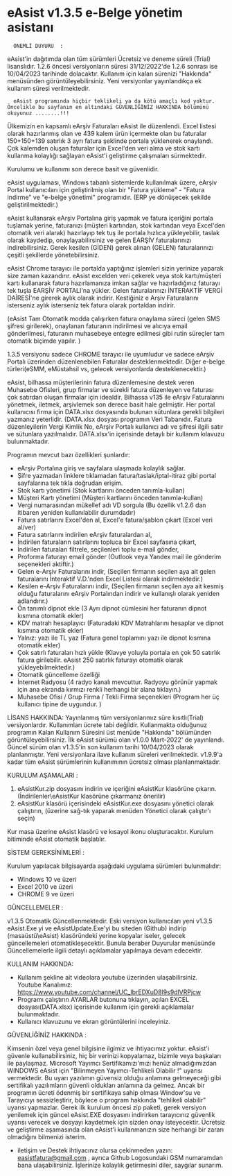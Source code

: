 #     eAsist v1.3.5    e-Belge yönetim asistanı

      ÖNEMLİ DUYURU  :
      
eAsist'in dağıtımda olan tüm sürümleri Ücretsiz ve deneme süreli (Trial) lisanslıdır. 1.2.6 öncesi versiyonların süresi 31/12/2022'de 1.2.6 sonrası ise 10/04/2023     tarihinde dolacaktır. Kullanım için kalan sürenizi "Hakkında" menüsünden görüntüleyebilirsiniz. Yeni versiyonlar yayınlandıkça ek kullanım süresi verilmektedir.
         
      eAsist programında hiçbir teklikeli ya da kötü amaçlı kod yoktur. Öncelikle bu sayfanın en altındaki GÜVENLİĞİNİZ HAKKINDA bölümünü okuyunuz ........!!!

Ülkemizin en kapsamlı eArşiv Faturaları eAsist ile düzenlendi. Excel listesi olarak hazırlanmış olan ve 439 kalem ürün içermekte olan bu faturalar 150+150+139 satırlık 3 ayrı fatura şeklinde portala yüklenerek onaylandı. Çok kalemden oluşan faturalar için Excel'den veri alma ve stok kartı kullanma kolaylığı sağlayan eAsist'i geliştirme çalışmaları sürmektedir. 

Kurulumu ve kullanımı son derece basit ve güvenlidir.

eAsist uygulaması, Windows tabanlı sistemlerde kullanılmak üzere, eArşiv Portal kullanıcıları için geliştirilmiş olan bir "Fatura yükleme" - "Fatura indirme" ve      "e-belge yönetimi" programıdır. (ERP ye dönüşecek şekilde geliştirilmektedir.)

eAsist kullanarak eArşiv Portalına giriş yapmak ve fatura içeriğini portala tuşlamak yerine, faturanızı (müşteri kartından, stok kartından veya Excel'den otomatik veri alarak) hazırlayıp tek tuş ile portala hızlıca yükleyebilir, taslak olarak kaydedip, onaylayabilirsiniz ve gelen EARŞİV faturalarınızı indirebilirsiniz. Gerek kesilen (GİDEN) gerek alınan (GELEN) faturalarınızı çeşitli şekillerde yönetebilirsiniz.

eAsist Chrome tarayıcı ile portalda yaptığınız işlemleri sizin yerinize yaparak size zaman kazandırır. eAsist excelden veri çekerek veya stok kartı/müşteri kartı kullanarak fatura hazırlamanıza imkan sağlar ve hazırladığınız faturayı tek tuşla EARŞİV PORTALI'na yükler. Gelen faturalarınızı İNTERAKTİF VERGİ DAİRESİ'ne girerek aylık olarak indirir. Kestiğiniz e Arşiv Faturalarını isterseniz aylık isterseniz tek fatura olarak portaldan indirir.

(eAsist Tam Otomatik modda çalışırken fatura onaylama süreci (gelen SMS şifresi girilerek), onaylanan faturanın indirilmesi ve alıcıya email gönderilmesi, faturanın muhasebeye entegre edilmesi gibi rutin süreçler tam otomatik biçimde yapılır. )

1.3.5 versiyonu sadece CHROME tarayıcı ile uyumludur ve sadece eArşiv Portalı üzerinden düzenlenebilen Faturalar desteklenmektedir. Diğer e-belge türleri(eSMM, eMüstahsil vs, gelecek versiyonlarda desteklenecektir.)

eAsist, bilhassa müşterilerinin fatura düzenlemesine destek veren Muhasebe Ofisleri, grup firmalar ve sürekli fatura düzenleyen ve faturası çok satırdan oluşan firmalar için idealdir. Bilhassa v135 ile eArşiv Faturalarını yönetmek, iletmek, arşivlemek son derece basit hale gelmiştir. Her portal kullanıcısı firma için DATA.xlsx dosyasında bulunan sütunlara gerekli bilgileri yazmanız yeterlidir. (DATA.xlsx dosyası programın Veri Tabanıdır. Fatura düzenleyilerin Vergi Kimlik No, eArşiv Portalı kullanıcı adı ve şifresi ilgili satır ve sütunlara yazılmalıdır. DATA.xlsx'in içerisinde detaylı bir kullanım kılavuzu bulunmaktadır.

Programın mevcut bazı özellikleri şunlardır:

- eArşiv Portalına giriş ve sayfalara ulaşmada kolaylık sağlar. 
- Şifre yazmadan linklere tıklamadan fatura/taslak/iptal-itiraz gibi portal sayfalarına tek tıkla doğrudan erişim.
- Stok kartı yönetimi (Stok kartlarını önceden tanımla-kullan)
- Müşteri Kartı yönetimi (Müşteri kartlarını önceden tanımla-kullan)
- Vergi numarasından mükellef adı VD sorgula (Bu özellik v1.2.6 dan itibaren yeniden kullanılabilir durumdadır)
- Fatura satırlarını Excel'den al, Excel'e fatura/şablon çıkart (Excel veri al/ver)
- Fatura satırlarını indirilen eArşiv faturalardan al,
- İndirilen faturaların satırlarını topluca bir Excel sayfasına çıkart,
- İndirilen faturaları filtrele, seçilenleri toplu e-mail gönder,
- Proforma faturayı email gönder (Outlook veya Yandex mail ile gönderim seçenekleri aktiftir.)
- Gelen e-Arşiv Faturalarını indir, (Seçilen firmanın seçilen aya ait gelen faturalarını İnteraktif V.D.'nden Excel Listesi olarak indirmektedir.)
- Kesilen e-Arşiv Faturalarını indir, (Seçilen firmanın seçilen aya ait kesmiş olduğu faturalarını eArşiv Portalından indirir ve kullanışlı olarak yeniden adlandırır.)
- Ön tanımlı dipnot ekle (3 Ayrı dipnot cümlesini her faturanın dipnot kısmına otomatik ekler)
- KDV matrah hesaplayıcı (Faturadaki KDV Matrahlarını hesaplar ve dipnot kısmına otomatik ekler)
- Yalnız: yazı ile TL yaz (Fatura genel toplamını yazı ile dipnot kısmına otomatik ekler)
- Çok satırlı faturaları hızlı yükle (Klavye yoluyla portala en çok 50 satırlık fatura girilebilir. eAsist 250 satırlık faturayı otomatik olarak yükleyebilmektedir.)
- Otomatik güncelleme özelliği
- İnternet Radyosu (4 radyo kanalı mevcuttur. Radyoyu görünür yapmak için ana ekranda kırmızı renkli herhangi bir alana tıklayın.)
- Muhasebe Ofisi / Grup Firma / Tekli Firma seçenekleri (Program her üç kullanıcı tipine de uygundur. )

LİSANS HAKKINDA:
Yayınlanmış tüm versiyonlarımız süre kısıtlı(Trial) versiyonlardır. Kullanımları ücrete tabi değildir.
Kullanmakta olduğunuz programın Kalan Kullanım Süresini üst menüde "Hakkında" bölümünden görüntüleyebilirsiniz.
İlk eAsist sürümü olan v1.0.0 Mart-2022' de yayınlandı. Güncel sürüm olan v1.3.5'in son kullanım tarihi 10/04/2023 olarak planlanmıştır. 
Yeni versiyonlara ilave kullanım süreleri verilmektedir. v1.9.9'a kadar tüm eAsist sürümlerinin kullanımının ücretsiz olması planlanmaktadır.

KURULUM AŞAMALARI :

1. eAsistKur.zip dosyasını indirin ve içeriğini eAsistKur klasörüne çıkarın. (İndirilenler\eAsistKur klasörüne çıkarmanız önerilir)
2. eAsistKur klasörü içerisindeki eAsistKur.exe dosyasını yönetici olarak çalıştırın, (üzerine sağ-tık yaparak menüden Yönetici olarak çalıştır'ı seçin)

Kur masa üzerine eAsist klasörü ve kısayol ikonu oluşturacaktır. 
Kurulum bitiminde eAsist otomatik başlatılır.

SİSTEM GEREKSİNİMLERİ :

Kurulum yapılacak bilgisayarda aşağıdaki uygulama sürümleri bulunmalıdır:
- Windows 10 ve üzeri
- Excel 2010 ve üzeri
- CHROME   9 ve üzeri

GÜNCELLEMELER :

v1.3.5 Otomatik Güncellenmektedir. Eski versiyon kullanıcıları yeni v1.3.5 eAsist.Exe yi ve eAsistUpdate.Exe'yi bu siteden (Github) indirip (masaüstü\eAsist\) klasöründeki yerine kopyalar iseler, gelecek güncellemeleri otomatikleşecektir. Bunula beraber Duyurular menüsünde Güncellemelerle ilgili detaylı açıklamalar 
yapılmaya devam edecektir.

KULLANIM HAKKINDA:

- Kullanım şekline ait videolara youtube üzerinden ulaşabilirsiniz.  
  Youtube Kanalımız:    https://www.youtube.com/channel/UC_IbrEDXuD8l9s9dlVRPjcw
- Programı çalıştırın AYARLAR butonuna tıklayın, açılan EXCEL dosyası(DATA.xlsx) içerisinde kullanım için gerekli açıklamalar bulunmaktadır.
- Kullanıcı klavuzunu ve ekran görüntülerini inceleyiniz.

GÜVENLİĞİNİZ HAKKINDA :

Kimsenin özel veya genel bilgisine ilgimiz ve ihtiyacımız yoktur. eAsist'i güvenle kullanabilirsiniz, hiç bir verinizi kopyalamaz, bizimle veya başkaları ile paylaşmaz. Microsoft Yayımcı Sertifikamızı'mızı henüz almadığımızdan WINDOWS eAsist için "Bilinmeyen Yayımcı-Tehlikeli Olabilir !" uyarısı vermektedir. Bu uyarı yazılımın güvensiz olduğu anlamına gelmeyeceği gibi sertifikalı yazılımların güvenli oldukları anlamına da gelmez. Ancak bir programın ücreti ödenmiş bir sertifikaya sahip olması Window'su ve Tarayıcıyı sessizleştirir, böylece o program hakkında "tehlikeli olabilir" uyarısı yapmazlar. Gerek ilk kurulum öncesi zip paketi, gerek versiyon yenilemek için güncel eAsist.EXE dosyasını indirirken tarayıcınız güvenlik uyarısı verecek ve dosyayı kaydetmek için sizden onay isteyecektir. 
Ücretsiz ve geliştirme aşamasında olan eAsist'i kullanmanızın size herhangi bir zararı olmadığını bilmenizi isterim.

- iletişim ve Destek ihtiyacınız olursa çekinmeden yazın:  easistfatura@gmail.com , ayrıca Github Logosundaki GSM numaramdan bana ulaşabilirsiniz.
  İşlerinize kolaylık getirmesini diler, saygılar sunarım.
